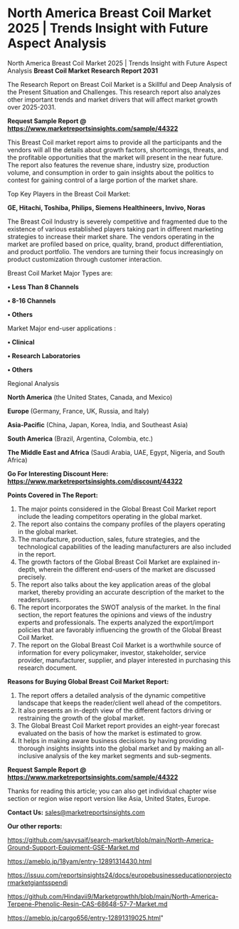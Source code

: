 # North America Breast Coil Market 2025 | Trends Insight with Future Aspect Analysis
 North America Breast Coil Market 2025 | Trends Insight with Future Aspect Analysis
<strong>Breast Coil Market Research Report 2031</strong>

The Research Report on Breast Coil Market is a Skillful and Deep Analysis of the Present Situation and Challenges. This research report also analyzes other important trends and market drivers that will affect market growth over 2025-2031.

<strong>Request Sample Report @ <a href=https://www.marketreportsinsights.com/sample/44322>https://www.marketreportsinsights.com/sample/44322</a></strong>

This Breast Coil market report aims to provide all the participants and the vendors will all the details about growth factors, shortcomings, threats, and the profitable opportunities that the market will present in the near future. The report also features the revenue share, industry size, production volume, and consumption in order to gain insights about the politics to contest for gaining control of a large portion of the market share.

Top Key Players in the Breast Coil Market:

<strong>GE, Hitachi, Toshiba, Philips, Siemens Healthineers, Invivo, Noras</strong>

The Breast Coil Industry is severely competitive and fragmented due to the existence of various established players taking part in different marketing strategies to increase their market share. The vendors operating in the market are profiled based on price, quality, brand, product differentiation, and product portfolio. The vendors are turning their focus increasingly on product customization through customer interaction.

Breast Coil Market Major Types are:

<strong>•  Less Than 8 Channels

•  8-16 Channels

•  Others</strong>

Market Major end-user applications :

<strong>•  Clinical

•  Research Laboratories

•  Others</strong>

Regional Analysis

</u><strong><b>North America</b></strong> (the United States, Canada, and Mexico)

<strong><b>Europe </b></strong>(Germany, France, UK, Russia, and Italy)

<strong><b>Asia-Pacific</b></strong> (China, Japan, Korea, India, and Southeast Asia)

<strong><b>South America</b></strong> (Brazil, Argentina, Colombia, etc.)

<strong><b>The Middle East and Africa</b></strong> (Saudi Arabia, UAE, Egypt, Nigeria, and South Africa)

<strong>Go For Interesting Discount Here: <a href=https://www.marketreportsinsights.com/discount/44322>https://www.marketreportsinsights.com/discount/44322</a></strong>

<strong>Points Covered in The Report:</strong>
<ol>
  <li>The major points considered in the Global Breast Coil Market report include the leading competitors operating in the global market.</li>
  <li>The report also contains the company profiles of the players operating in the global market.</li>
  <li>The manufacture, production, sales, future strategies, and the technological capabilities of the leading manufacturers are also included in the report.</li>
  <li>The growth factors of the Global Breast Coil Market are explained in-depth, wherein the different end-users of the market are discussed precisely.</li>
  <li>The report also talks about the key application areas of the global market, thereby providing an accurate description of the market to the readers/users.</li>
  <li>The report incorporates the SWOT analysis of the market. In the final section, the report features the opinions and views of the industry experts and professionals. The experts analyzed the export/import policies that are favorably influencing the growth of the Global Breast Coil Market.</li>
  <li>The report on the Global Breast Coil Market is a worthwhile source of information for every policymaker, investor, stakeholder, service provider, manufacturer, supplier, and player interested in purchasing this research document.</li>
</ol>
<strong>Reasons for Buying Global Breast Coil Market Report:</strong>

<ol>
  <li>The report offers a detailed analysis of the dynamic competitive landscape that keeps the reader/client well ahead of the competitors.</li>
  <li>It also presents an in-depth view of the different factors driving or restraining the growth of the global market.</li>
  <li>The Global Breast Coil Market report provides an eight-year forecast evaluated on the basis of how the market is estimated to grow.</li>
  <li>It helps in making aware business decisions by having providing thorough insights insights into the global market and by making an all-inclusive analysis of the key market segments and sub-segments.</li>
</ol>
<strong>Request Sample Report @ <a href=https://www.marketreportsinsights.com/sample/44322>https://www.marketreportsinsights.com/sample/44322</a></strong>


Thanks for reading this article; you can also get individual chapter wise section or region wise report version like Asia, United States, Europe.

<strong>Contact Us:</strong>
sales@marketreportsinsights.com

<strong>Our other reports:</strong>

<a href=https://github.com/sayysaif/search-market/blob/main/North-America-Ground-Support-Equipment-GSE-Market.md>https://github.com/sayysaif/search-market/blob/main/North-America-Ground-Support-Equipment-GSE-Market.md</a>

<a href=https://ameblo.jp/18yam/entry-12891314430.html>https://ameblo.jp/18yam/entry-12891314430.html</a>

<a href=https://issuu.com/reportsinsights24/docs/europebusinesseducationprojectormarketgiantsspendi>https://issuu.com/reportsinsights24/docs/europebusinesseducationprojectormarketgiantsspendi</a>

<a href=https://github.com/Hindavii9/Marketgrowthh/blob/main/North-America-Terpene-Phenolic-Resin-CAS-68648-57-7-Market.md>https://github.com/Hindavii9/Marketgrowthh/blob/main/North-America-Terpene-Phenolic-Resin-CAS-68648-57-7-Market.md</a>

<a href=https://ameblo.jp/cargo656/entry-12891319025.html>https://ameblo.jp/cargo656/entry-12891319025.html</a>"
